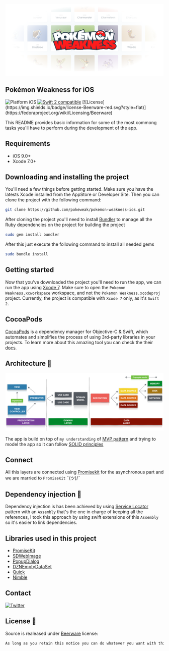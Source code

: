 ![Header](art/header.png)

Pokémon Weakness for iOS
------------------------

<img src="https://img.shields.io/badge/platform-iOS-blue.svg?style=flat" alt="Platform iOS" />
<a href="https://developer.apple.com/swift"><img src="https://img.shields.io/badge/swift2-compatible-4BC51D.svg?style=flat" alt="Swift 2 compatible" /></a>
[![License](https://img.shields.io/badge/license-Beerware-red.svg?style=flat)](https://fedoraproject.org/wiki/Licensing/Beerware)

This README provides basic information for some of the most commong tasks you'll have to perform during the development of the app.

## Requirements

* iOS 9.0+
* Xcode 7.0+

## Downloading and installing the project

You'll need a few things before getting started. Make sure you have the latests Xcode installed from the AppStore or Developer Site. Then you can clone the project with the following command:

```bash
git clone https://github.com/pokeweak/pokemon-weakness-ios.git
```

After cloning the project you'll need to install [Bundler](http://bundler.io/) to manage all the Ruby dependencies on the project for building the project

```bash
sudo gem install bundler
```

After this just execute the following command to install all needed gems

```bash
sudo bundle install
```

## Getting started

Now that you've downloaded the project you'll need to run the app, we can run the app using [Xcode 7](https://developer.apple.com/xcode/downloads/). Make sure to open the `Pokemon Weakness.xcworkspace` workspace, and not the `Pokemon Weakness.xcodeproj` project.
Currently, the project is compatible with `Xcode 7` only, as it's `Swift 2`.

## CocoaPods

[CocoaPods](https://cocoapods.org/) is a dependency manager for Objective-C & Swift, which automates and simplifies the process of using 3rd-party libraries in your projects. To learn more about this amazing tool you can check the their [docs](https://guides.cocoapods.org/). 

## Architecture 🎯

![Header](art/architecture.png)

The app is build on top of `my understanding` of [MVP pattern](https://en.wikipedia.org/wiki/Model%E2%80%93view%E2%80%93presenter) and trying to model the app so it can follow [SOLID principles](https://en.wikipedia.org/wiki/SOLID_(object-oriented_design))

## Connect

All this layers are connected using [Promisekit](http://promisekit.org/) for the asynchronous part and we are married to `PromiseKit`  ¯\(ツ)/¯

## Dependency injection 💉

Dependency injection is has been achieved by using [Service Locator](https://msdn.microsoft.com/es-es/library/ff648968.aspx) pattern with an `Assembly` that's the one in charge of keeping all the references, I took this approach by using swift extensions of this `Assembly` so it's easier to link dependencies.

## Libraries used in this project

* [PromiseKit](https://github.com/mxcl/PromiseKit)
* [SDWebImage](https://github.com/rs/SDWebImage)
* [PopupDialog](https://github.com/Orderella/PopupDialog)
* [DZNEmptyDataSet](https://github.com/dzenbot/DZNEmptyDataSet)
* [Quick](https://github.com/Quick/Quick)
* [Nimble](https://github.com/Quick/Nimble)

## Contact

[![Twitter](https://img.shields.io/badge/twitter-@skyweb07-red.svg?style=flat)](https://twitter.com/skyweb07)

## License 🍺

Source is realeased under [Beerware](https://es.wikipedia.org/wiki/Beerware) license:

```bash
As long as you retain this notice you can do whatever you want with this stuff. If we meet some day, and you think this stuff is worth it, you can buy me a beer in return.
```

